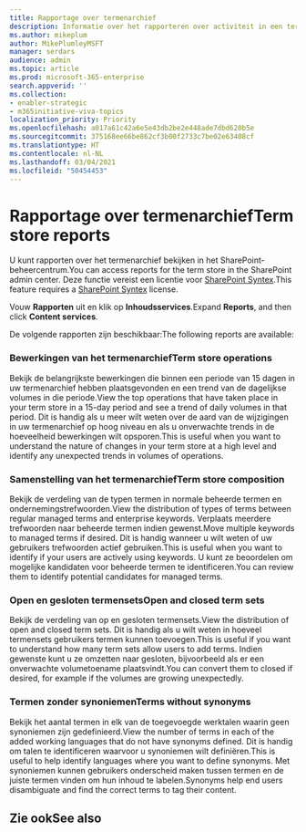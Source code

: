 ```yaml
---
title: Rapportage over termenarchief
description: Informatie over het rapporteren over activiteit in een termenarchief
ms.author: mikeplum
author: MikePlumleyMSFT
manager: serdars
audience: admin
ms.topic: article
ms.prod: microsoft-365-enterprise
search.appverid: ''
ms.collection:
- enabler-strategic
- m365initiative-viva-topics
localization_priority: Priority
ms.openlocfilehash: a017a61c42a6e5e43db2be2e448ade7dbd620b5e
ms.sourcegitcommit: 375168ee66be862cf3b00f2733c7be02e63408cf
ms.translationtype: HT
ms.contentlocale: nl-NL
ms.lasthandoff: 03/04/2021
ms.locfileid: "50454453"
---
```

# <a name="term-store-reports"></a><span data-ttu-id="4f64c-103">Rapportage over termenarchief</span><span class="sxs-lookup"><span data-stu-id="4f64c-103">Term store reports</span></span>

<span data-ttu-id="4f64c-104">U kunt rapporten over het termenarchief bekijken in het SharePoint-beheercentrum.</span><span class="sxs-lookup"><span data-stu-id="4f64c-104">You can access reports for the term store in the SharePoint admin center.</span></span> <span data-ttu-id="4f64c-105">Deze functie vereist een licentie voor [SharePoint Syntex](index.md).</span><span class="sxs-lookup"><span data-stu-id="4f64c-105">This feature requires a [SharePoint Syntex](index.md) license.</span></span>

<span data-ttu-id="4f64c-106">Vouw **Rapporten** uit en klik op **Inhoudsservices**.</span><span class="sxs-lookup"><span data-stu-id="4f64c-106">Expand **Reports**, and then click **Content services**.</span></span>

<span data-ttu-id="4f64c-107">De volgende rapporten zijn beschikbaar:</span><span class="sxs-lookup"><span data-stu-id="4f64c-107">The following reports are available:</span></span>

### <a name="term-store-operations"></a><span data-ttu-id="4f64c-108">Bewerkingen van het termenarchief</span><span class="sxs-lookup"><span data-stu-id="4f64c-108">Term store operations</span></span>

<span data-ttu-id="4f64c-109">Bekijk de belangrijkste bewerkingen die binnen een periode van 15 dagen in uw termenarchief hebben plaatsgevonden en een trend van de dagelijkse volumes in die periode.</span><span class="sxs-lookup"><span data-stu-id="4f64c-109">View the top operations that have taken place in your term store in a 15-day period and see a trend of daily volumes in that period.</span></span> <span data-ttu-id="4f64c-110">Dit is handig als u meer wilt weten over de aard van de wijzigingen in uw termenarchief op hoog niveau en als u onverwachte trends in de hoeveelheid bewerkingen wilt opsporen.</span><span class="sxs-lookup"><span data-stu-id="4f64c-110">This is useful when you want to understand the nature of changes in your term store at a high level and identify any unexpected trends in volumes of operations.</span></span> 

### <a name="term-store-composition"></a><span data-ttu-id="4f64c-111">Samenstelling van het termenarchief</span><span class="sxs-lookup"><span data-stu-id="4f64c-111">Term store composition</span></span>

<span data-ttu-id="4f64c-112">Bekijk de verdeling van de typen termen in normale beheerde termen en ondernemingstrefwoorden.</span><span class="sxs-lookup"><span data-stu-id="4f64c-112">View the distribution of types of terms between regular managed terms and enterprise keywords.</span></span> <span data-ttu-id="4f64c-113">Verplaats meerdere trefwoorden naar beheerde termen indien gewenst.</span><span class="sxs-lookup"><span data-stu-id="4f64c-113">Move multiple keywords to managed terms if desired.</span></span> <span data-ttu-id="4f64c-114">Dit is handig wanneer u wilt weten of uw gebruikers trefwoorden actief gebruiken.</span><span class="sxs-lookup"><span data-stu-id="4f64c-114">This is useful when you want to identify if your users are actively using keywords.</span></span> <span data-ttu-id="4f64c-115">U kunt ze beoordelen om mogelijke kandidaten voor beheerde termen te identificeren.</span><span class="sxs-lookup"><span data-stu-id="4f64c-115">You can review them to identify potential candidates for managed terms.</span></span>

### <a name="open-and-closed-term-sets"></a><span data-ttu-id="4f64c-116">Open en gesloten termensets</span><span class="sxs-lookup"><span data-stu-id="4f64c-116">Open and closed term sets</span></span>

<span data-ttu-id="4f64c-117">Bekijk de verdeling van op en gesloten termensets.</span><span class="sxs-lookup"><span data-stu-id="4f64c-117">View the distribution of open and closed term sets.</span></span> <span data-ttu-id="4f64c-118">Dit is handig als u wilt weten in hoeveel termensets gebruikers termen kunnen toevoegen.</span><span class="sxs-lookup"><span data-stu-id="4f64c-118">This is useful if you want to understand how many term sets allow users to add terms.</span></span> <span data-ttu-id="4f64c-119">Indien gewenste kunt u ze omzetten naar gesloten, bijvoorbeeld als er een onverwachte volumetoename plaatsvindt.</span><span class="sxs-lookup"><span data-stu-id="4f64c-119">You can convert them to closed if desired, for example if the volumes are growing unexpectedly.</span></span> 

### <a name="terms-without-synonyms"></a><span data-ttu-id="4f64c-120">Termen zonder synoniemen</span><span class="sxs-lookup"><span data-stu-id="4f64c-120">Terms without synonyms</span></span>

<span data-ttu-id="4f64c-121">Bekijk het aantal termen in elk van de toegevoegde werktalen waarin geen synoniemen zijn gedefinieerd.</span><span class="sxs-lookup"><span data-stu-id="4f64c-121">View the number of terms in each of the added working languages that do not have synonyms defined.</span></span> <span data-ttu-id="4f64c-122">Dit is handig om talen te identificeren waarvoor u synoniemen wilt definiëren.</span><span class="sxs-lookup"><span data-stu-id="4f64c-122">This is useful to help identify languages where you want to define synonyms.</span></span> <span data-ttu-id="4f64c-123">Met synoniemen kunnen gebruikers onderscheid maken tussen termen en de juiste termen vinden om hun inhoud te labelen.</span><span class="sxs-lookup"><span data-stu-id="4f64c-123">Synonyms help end users disambiguate and find the correct terms to tag their content.</span></span>

## <a name="see-also"></a><span data-ttu-id="4f64c-124">Zie ook</span><span class="sxs-lookup"><span data-stu-id="4f64c-124">See also</span></span>



  







